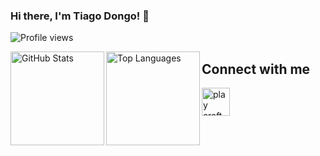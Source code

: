 ### Hi there, I'm Tiago Dongo! 👋

<p align="left"> <img src="https://komarev.com/ghpvc/?username=TiagoDongo&label=Profile%20views&color=0eb421&style=flat" alt="Profile views" /> </p>

<div>
  <img align="left" height='150px' src="https://github-readme-stats.vercel.app/api?username=TiagoDongo&hide_title=true&show_icons=true&theme=dark" alt="GitHub Stats" />
  <img align="left" height='150px' src="https://github-readme-stats.vercel.app/api/top-langs/?username=TiagoDongo&langs_count=10&hide_title=false&layout=compact&theme=dark&count_private=true&hide=css,html" alt="Top Languages" />
</div>

<h2>Connect with me</h2>
<div>
  <a href="https://www.discord.com/users/_tiag_" target="_blank"><img align="center" src="https://raw.githubusercontent.com/rahuldkjain/github-profile-readme-generator/master/src/images/icons/Social/discord.svg" alt="play craft" height="45" width="45" /></a>
</div>
